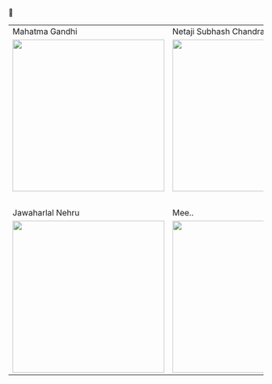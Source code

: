 👋  




<table>
  <tr>
    <td>Mahatma Gandhi</td>
    <td>Netaji Subhash Chandra Bose</td>
    <td>Babu Rajendra Prasad</td>
  </tr>
  <tr>
    <td>
      <img src="https://user-images.githubusercontent.com/98616512/159120986-353493b2-7578-4bab-8a8e-236addca36eb.jpg" height="300px" width="300px" />
    </td>
    <td>
      <img src="https://user-images.githubusercontent.com/98616512/159120998-1354e75b-1c58-41e8-a66b-1d1070a889b9.jpg" height="300px" width="300px" />
    </td>
    <td>
      <img src="https://user-images.githubusercontent.com/98616512/159121024-40ff5e33-2c03-4ab6-b06c-058c325aff2c.jpg" height="300px" width="300px" />
    </td>
  </tr>
  <tr><td>&nbsp;</td><td>&nbsp;</td><td>&nbsp;</td></tr>
  <tr>
    <td>Jawaharlal Nehru</td>
    <td>Mee..</td>
    <td>&nbsp;</td>    
  </tr>
  <tr>
    <td>
      <img src="https://user-images.githubusercontent.com/98616512/159121071-70a20b1b-215f-4dcf-b81d-06709d690e45.jpg" height="300px" width="300px" />
    </td>
    <td>
      <img src="https://user-images.githubusercontent.com/98616512/159128764-5afeb038-5c29-4ef6-8dc7-872ed4405f3e.jpg" height="300px" width="300px" />
    </td>
    <td>&nbsp;</td>
  </tr>
</table>
